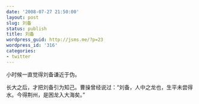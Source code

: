 ```yaml
---
date: '2008-07-27 21:50:00'
layout: post
slug: 刘备
status: publish
title: 刘备
wordpress_guid: http://jsms.me/?p=23
wordpress_id: '316'
categories:
- twitter
---
```


小时候一直觉得刘备谦近于伪。  
  
长大之后，才把刘备引为知己。曹操曾经说过：“刘备，人中之龙也，生平未尝得水。今得荆州，是困龙入大海矣。”
